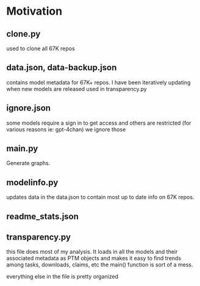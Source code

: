# Motivation

## clone.py

used to clone all 67K repos

## data.json, data-backup.json

contains model metadata for 67K+ repos.  I have been iteratively updating when new models are released
used in transparency.py

## ignore.json

some models require a sign in to get access and others are restricted (for various reasons ie: gpt-4chan)
we ignore those

## main.py

Generate graphs.

## modelinfo.py

updates data in the data.json to contain most up to date info on 67K repos.  

## readme_stats.json

## transparency.py

this file does most of my analysis.  It loads in all the models and their associated metadata as PTM objects and makes it easy to find trends among tasks, downloads, claims, etc
the main() function is sort of a mess.

everything else in the file is pretty organized
